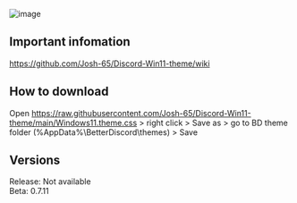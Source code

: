 ![image](https://user-images.githubusercontent.com/26977075/149966946-5cb25797-7857-4589-aba3-ed63bf578b88.png)


## Important infomation
https://github.com/Josh-65/Discord-Win11-theme/wiki


## How to download
Open https://raw.githubusercontent.com/Josh-65/Discord-Win11-theme/main/Windows11.theme.css > right click > Save as > go to BD theme folder (%AppData%\BetterDiscord\themes) > Save


## Versions
Release: Not available <br>
Beta: 0.7.11
